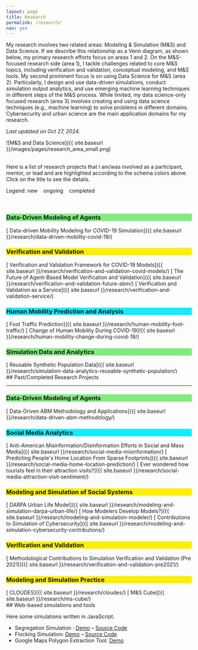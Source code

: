 ```yaml
---
layout: page
title: Research
permalink: /research/
nav: yes
---
```

<style>
.hl_MSOnly {
  background-color: #FEEE00;
}
.hl_DSForMS {
  background-color: #80EC80;
}
.hl_DSOnly {
  background-color: #11ECFF;
}
</style>

My research involves two related areas: Modeling & Simulation (M&S) and Data Science. If we describe this relationship as a Venn diagram, as shown below, my primary research efforts focus on areas 1 and 2. On the M&S-focused research side (area 1), I tackle challenges related to core M&S topics, including verification and validation, conceptual modeling, and M&S tools. My second prominent focus is on using Data Science for M&S (area 2). Particularly, I design and use data-driven simulations, conduct simulation output analytics, and use emerging machine learning techniques in different steps of the M&S process. While limited, my data science-only focused research (area 3) involves creating and using data science techniques (e.g., machine learning) to solve problems in different domains. Cybersecurity and urban science are the main application domains for my research.  

*Last updated on Oct 27, 2024.*  

![M&S and Data Science]({{ site.baseurl }}/images/pages/research_area_small.png)  

<br/>
Here is a list of research projects that I am/was involved as a participant, mentor, or lead and are highlighted according to the schema colors above. Click on the title to see the details.

Legend: <i style="color:#008500" class="fas fa-plus-square"></i> new &nbsp;&nbsp; 
 <i style="color:#FE7B0E" class="fas fa-sync-alt"></i> ongoing &nbsp;&nbsp;
 <i style="color:#888888" class="fas fa-check-square"></i> completed  

<br/>
<h3 class="hl_DSForMS">Data-Driven Modeling of Agents</h3>
[<i style="color:#FE7B0E" class="fas fa-sync-alt"></i> Data-driven Mobility Modeling for COVID-19 Simulation]({{ site.baseurl }}/research/data-driven-mobility-covid-19/)  
 
<h3 class="hl_MSOnly">Verification and Validation</h3>
[<i style="color:#FE7B0E" class="fas fa-sync-alt"></i> Verification and Validation Framework for COVID-19 Models]({{ site.baseurl }}/research/verification-and-validation-covid-models/)  
[<i style="color:#FE7B0E" class="fas fa-sync-alt"></i> The Future of Agent-Based Model Verification and Validation]({{ site.baseurl }}/research/verification-and-validation-future-abm/)  
[<i style="color:#FE7B0E" class="fas fa-sync-alt"></i> Verification and Validation as a Service]({{ site.baseurl }}/research/verification-and-validation-service/)  

<h3 class="hl_DSOnly">Human Mobility Prediction and Analysis</h3>
[<i style="color:#FE7B0E" class="fas fa-sync-alt"></i> Foot Traffic Prediction]({{ site.baseurl }}/research/human-mobility-foot-traffic/)  
[<i style="color:#FE7B0E" class="fas fa-sync-alt"></i> Change of Human Mobility During COVID-19]({{ site.baseurl }}/research/human-mobility-change-during-covid-19/)

<h3 class="hl_DSForMS">Simulation Data and Analytics</h3>
[<i style="color:#FE7B0E" class="fas fa-sync-alt"></i> Reusable Synthetic Population Data]({{ site.baseurl }}/research/simulation-data-analytics-reusable-synthetic-population/)  


<br/>
## Past/Completed Research Projects
<hr/>

<h3 class="hl_DSForMS">Data-Driven Modeling of Agents</h3>
[<i style="color:#888888" class="fas fa-check-square"></i> Data-Driven ABM Methodology and Applications]({{ site.baseurl }}/research/data-driven-abm-methodology/)

<h3 class="hl_DSOnly">Social Media Analytics</h3>
[<i style="color:#888888" class="fas fa-check-square"></i> Anti-American Misinformation/Disinformation Efforts in Social and Mass Media]({{ site.baseurl }}/research/social-media-misinformation/)  
[<i style="color:#888888" class="fas fa-check-square"></i> Predicting People's Home Location From Sparse Footprints]({{ site.baseurl }}/research/social-media-home-location-prediction/)  
[<i style="color:#888888" class="fas fa-check-square"></i> Ever wondered how tourists feel in their attraction visits?]({{ site.baseurl }}/research/social-media-attraction-visit-sentiment/)

<h3 class="hl_MSOnly">Modeling and Simulation of Social Systems</h3>
[<i style="color:#888888" class="fas fa-check-square"></i> DARPA Urban Life Model]({{ site.baseurl }}/research/modeling-and-simulation-darpa-urban-life/)  
[<i style="color:#888888" class="fas fa-check-square"></i> How Modelers Develop Models?]({{ site.baseurl }}/research/modeling-and-simulation-modeler/)  
[<i style="color:#888888" class="fas fa-check-square"></i> Contributions to Simulation of Cybersecurity]({{ site.baseurl }}/research/modeling-and-simulation-cybersecurity-contributions/)  

<h3 class="hl_MSOnly">Verification and Validation</h3>
[<i style="color:#888888" class="fas fa-check-square"></i> Methodological Contributions to Simulation Verification and Validation (Pre 2021)]({{ site.baseurl }}/research/verification-and-validation-pre2021/)
   
<h3 class="hl_MSOnly">Modeling and Simulation Practice</h3>
[<i style="color:#888888" class="fas fa-check-square"></i> CLOUDES]({{ site.baseurl }}/research/cloudes/)  
[<i style="color:#888888" class="fas fa-check-square"></i> M&amp;S Cube]({{ site.baseurl }}/research/ms-cube/)  

<br/>     
## Web-based simulations and tools
<p>Here some simulations written in JavaScript.</p>
<ul>
<li>Segregation Simulation : <a href="{{ site.baseurl }}/sims/segregation/">Demo</a> &#8211; <a href="https://github.com/hamdikavak/segregation-simulation">Source Code</a></li>
<li>Flocking Simulation: <a href="{{ site.baseurl }}/sims/flocking/">Demo</a> &#8211; <a href="https://github.com/hamdikavak/flocking-simulation">Source Code</a></li>
<li>Google Maps Polygon Extraction Tool: <a href="{{ site.baseurl }}/rsc/demo/maps-api-polygon/">Demo</a> </li>
</ul>
